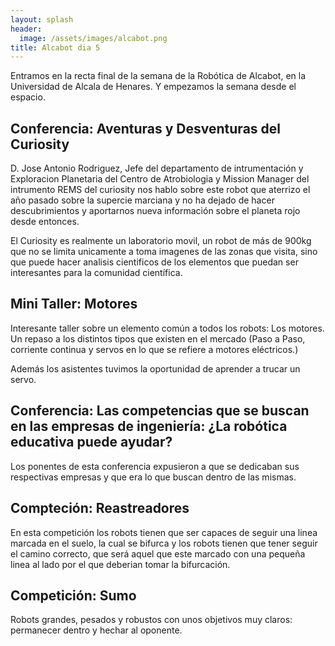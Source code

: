 ```yaml
---
layout: splash
header:
  image: /assets/images/alcabot.png
title: Alcabot dia 5
---
```


Entramos en la recta final de la semana de la Robótica de Alcabot, en la Universidad de Alcala de Henares.
Y empezamos la semana desde el espacio.


## Conferencia: Aventuras y Desventuras del Curiosity
D. Jose Antonio Rodriguez, Jefe del departamento de intrumentación y Exploracion Planetaria del Centro de Atrobiologia y Mission Manager del intrumento REMS del curiosity nos hablo sobre este robot que aterrizo el año pasado sobre la supercie marciana y no ha dejado de hacer descubrimientos y aportarnos nueva información sobre el planeta rojo desde entonces.

El Curiosity es realmente un laboratorio movil, un robot de más de 900kg que no se limita unicamente a toma imagenes de las zonas que visita, sino que puede hacer analisis cientificos de los elementos que puedan ser interesantes para la comunidad científica.

## Mini Taller: Motores
Interesante taller sobre un elemento común a todos los robots: Los motores. Un repaso a los distintos tipos que existen en el mercado (Paso a Paso, corriente continua y servos en lo que se refiere a motores eléctricos.)

Además los asistentes tuvimos la oportunidad de aprender a trucar un servo.

## Conferencia: Las competencias que se buscan en las empresas de ingeniería: ¿La robótica educativa puede ayudar?
Los ponentes  de esta conferencia expusieron a que se dedicaban sus respectivas empresas y que era lo que buscan dentro de las mismas.

## Compteción: Reastreadores
En esta competición los robots tienen que ser capaces de seguir una linea marcada en el suelo, la cual se bifurca y los robots tienen que tener seguir el camino correcto, que será aquel que este marcado con una pequeña linea al lado por el que deberian tomar la bifurcación.

## Competición: Sumo
Robots grandes, pesados y robustos con unos objetivos muy claros: permanecer dentro y hechar al oponente.
